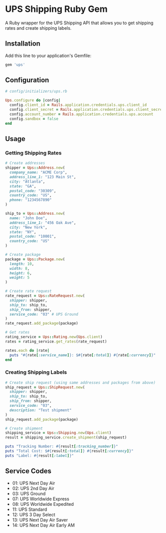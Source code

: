 # UPS Shipping Ruby Gem

A Ruby wrapper for the UPS Shipping API that allows you to get shipping rates and create shipping labels.

## Installation

Add this line to your application's Gemfile:

```ruby
gem 'ups'
```

## Configuration

```ruby
# config/initializers/ups.rb

Ups.configure do |config|
  config.client_id = Rails.application.credentials.ups.client_id
  config.client_secret = Rails.application.credentials.ups.client_secret
  config.account_number = Rails.application.credentials.ups.account
  config.sandbox = false
end
```

## Usage

### Getting Shipping Rates

```ruby
# Create addresses
shipper = Ups::Address.new(
  company_name: "ACME Corp",
  address_line_1: "123 Main St",
  city: "Atlanta",
  state: "GA",
  postal_code: "30309",
  country_code: "US",
  phone: "1234567890"
)

ship_to = Ups::Address.new(
  name: "John Doe",
  address_line_1: "456 Oak Ave",
  city: "New York",
  state: "NY",
  postal_code: "10001",
  country_code: "US"
)

# Create package
package = Ups::Package.new(
  length: 10,
  width: 8,
  height: 6,
  weight: 5
)

# Create rate request
rate_request = Ups::RateRequest.new(
  shipper: shipper,
  ship_to: ship_to,
  ship_from: shipper,
  service_code: "03" # UPS Ground
)
rate_request.add_package(package)

# Get rates
rating_service = Ups::Rating.new(Ups.client)
rates = rating_service.get_rates(rate_request)

rates.each do |rate|
  puts "#{rate[:service_name]}: $#{rate[:total]} #{rate[:currency]}"
end
```

### Creating Shipping Labels

```ruby
# Create ship request (using same addresses and packages from above)
ship_request = Ups::ShipRequest.new(
  shipper: shipper,
  ship_to: ship_to,
  ship_from: shipper,
  service_code: "03",
  description: "Test shipment"
)
ship_request.add_package(package)

# Create shipment
shipping_service = Ups::Shipping.new(Ups.client)
result = shipping_service.create_shipment(ship_request)

puts "Tracking Number: #{result[:tracking_number]}"
puts "Total Cost: $#{result[:total]} #{result[:currency]}"
puts "Label: #{result[:label]}"
```

## Service Codes

- 01: UPS Next Day Air
- 02: UPS 2nd Day Air
- 03: UPS Ground
- 07: UPS Worldwide Express
- 08: UPS Worldwide Expedited
- 11: UPS Standard
- 12: UPS 3 Day Select
- 13: UPS Next Day Air Saver
- 14: UPS Next Day Air Early AM
